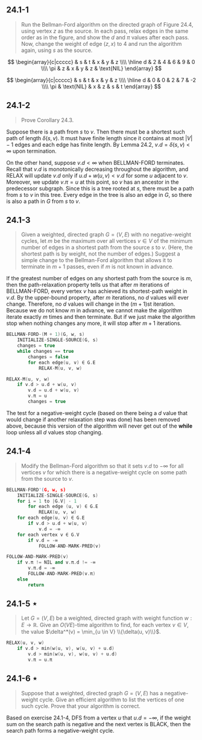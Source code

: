 ## 24.1-1

> Run the Bellman-Ford algorithm on the directed graph of Figure 24.4, using vertex $z$ as the source. In each pass, relax edges in the same order as in the figure, and show the $d$ and $\pi$ values after each pass. Now, change the weight of edge $(z, x)$ to $4$ and run the algorithm again, using $s$ as the source.

$$
\begin{array}{c|ccccc}
  & s & t & x & y & z \\\\
\hline
d & 2 & 4 & 6 & 9 & 0 \\\\
\pi & z & x & y & z & \text{NIL}
\end{array}
$$

$$
\begin{array}{c|ccccc}
  & s & t & x & y & z \\\\
\hline
d & 0 & 0 & 2 & 7 & -2 \\\\
\pi & \text{NIL} & x & z & s & t
\end{array}
$$

## 24.1-2

> Prove Corollary 24.3.

Suppose there is a path from $s$ to $v$. Then there must be a shortest such path of length $\delta(s, v)$. It must have finite length since it contains at most $|V| - 1$ edges and each edge has finite length. By Lemma 24.2, $v.d = \delta(s, v) < \infty$ upon termination.

On the other hand, suppose $v.d < \infty$ when $\text{BELLMAN-FORD}$ terminates. Recall that $v.d$ is monotonically decreasing throughout the algorithm, and $\text{RELAX}$ will update $v.d$ only if $u.d + w(u, v) < v.d$ for some $u$ adjacent to $v$. Moreover, we update $v.\pi = u$ at this point, so $v$ has an ancestor in the predecessor subgraph. Since this is a tree rooted at $s$, there must be a path from $s$ to $v$ in this tree. Every edge in the tree is also an edge in $G$, so there is also a path in $G$ from $s$ to $v$.

## 24.1-3

> Given a weighted, directed graph $G = (V, E)$ with no negative-weight cycles, let $m$ be the maximum over all vertices $v \in V$ of the minimum number of edges in a shortest path from the source $s$ to $v$. (Here, the shortest path is by weight, not the number of edges.) Suggest a simple change to the Bellman-Ford algorithm that allows it to terminate in $m + 1$ passes, even if $m$ is not known in advance.

If the greatest number of edges on any shortest path from the source is $m$, then the path-relaxation property tells us that after $m$ iterations of $\text{BELLMAN-FORD}$, every vertex $v$ has achieved its shortest-path weight in $v.d$. By the upper-bound property, after $m$ iterations, no $d$ values will ever change. Therefore, no $d$ values will change in the $(m + 1)$st iteration. Because we do not know $m$ in advance, we cannot make the algorithm iterate exactly $m$ times and then terminate. But if we just make the algorithm stop when nothing changes any more, it will stop after $m + 1$ iterations.

```cpp
BELLMAN-FORD-(M + 1)(G, w, s)
    INITIALIZE-SINGLE-SOURCE(G, s)
    changes = true
    while changes == true
        changes = false
        for each edge(u, v) ∈ G.E
            RELAX-M(u, v, w)
```

```cpp
RELAX-M(u, v, w)
    if v.d > u.d + w(u, v)
        v.d = u.d + w(u, v)
        v.π = u
        changes = true
```

The test for a negative-weight cycle (based on there being a $d$ value that would change if another relaxation step was done) has been removed above, because this version of the algorithm will never get out of the **while** loop unless all $d$ values stop changing.

## 24.1-4

> Modify the Bellman-Ford algorithm so that it sets $v.d$ to $-\infty$ for all vertices $v$ for which there is a negative-weight cycle on some path from the source to $v$.

```cpp
BELLMAN-FORD'(G, w, s)
    INITIALIZE-SINGLE-SOURCE(G, s)
    for i = 1 to |G.V| - 1
        for each edge (u, v) ∈ G.E
            RELAX(u, v, w)
    for each edge(u, v) ∈ G.E
        if v.d > u.d + w(u, v)
            v.d = -∞
    for each vertex v ∈ G.V
        if v.d = -∞
            FOLLOW-AND-MARK-PRED(v)
```

```cpp
FOLLOW-AND-MARK-PRED(v)
    if v.π != NIL and v.π.d != -∞
        v.π.d = -∞
        FOLLOW-AND-MARK-PRED(v.π)
    else
        return
```

## 24.1-5 $\star$

> Let $G = (V, E)$ be a weighted, directed graph with weight function $w : E \rightarrow \mathbb R$. Give an $O(VE)$-time algorithm to find, for each vertex $v \in V$, the value $\delta^*(v) = \min_{u \in V} \\{\delta(u, v)\\}$.

```cpp
RELAX(u, v, w)
    if v.d > min(w(u, v), w(u, v) + u.d)
        v.d > min(w(u, v), w(u, v) + u.d)
        v.π = u.π
```

## 24.1-6 $\star$

> Suppose that a weighted, directed graph $G = (V, E)$ has a negative-weight cycle. Give an efficient algorithm to list the vertices of one such cycle. Prove that your algorithm is correct.

Based on exercise 24.1-4, $\text{DFS}$ from a vertex $u$ that $u.d = -\infty$, if the weight sum on the search path is negative and the next vertex is $\text{BLACK}$, then the search path forms a negative-weight cycle.
